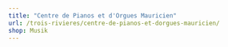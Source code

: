 ```yaml
---
title: "Centre de Pianos et d'Orgues Mauricien"
url: /trois-rivieres/centre-de-pianos-et-dorgues-mauricien/
shop: Musik
---
```

